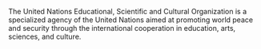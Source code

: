 The United Nations Educational, Scientific and Cultural Organization is a specialized agency of the United Nations aimed at promoting world peace and security through the international cooperation in education, arts, sciences, and culture.